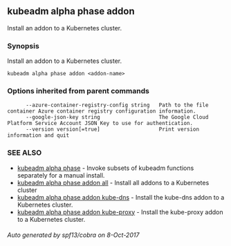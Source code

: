 ## kubeadm alpha phase addon

Install an addon to a Kubernetes cluster.

### Synopsis


Install an addon to a Kubernetes cluster.

```
kubeadm alpha phase addon <addon-name>
```

### Options inherited from parent commands

```
      --azure-container-registry-config string   Path to the file container Azure container registry configuration information.
      --google-json-key string                   The Google Cloud Platform Service Account JSON Key to use for authentication.
      --version version[=true]                   Print version information and quit
```

### SEE ALSO
* [kubeadm alpha phase](kubeadm_alpha_phase.md)	 - Invoke subsets of kubeadm functions separately for a manual install.
* [kubeadm alpha phase addon all](kubeadm_alpha_phase_addon_all.md)	 - Install all addons to a Kubernetes cluster
* [kubeadm alpha phase addon kube-dns](kubeadm_alpha_phase_addon_kube-dns.md)	 - Install the kube-dns addon to a Kubernetes cluster.
* [kubeadm alpha phase addon kube-proxy](kubeadm_alpha_phase_addon_kube-proxy.md)	 - Install the kube-proxy addon to a Kubernetes cluster.

###### Auto generated by spf13/cobra on 8-Oct-2017
